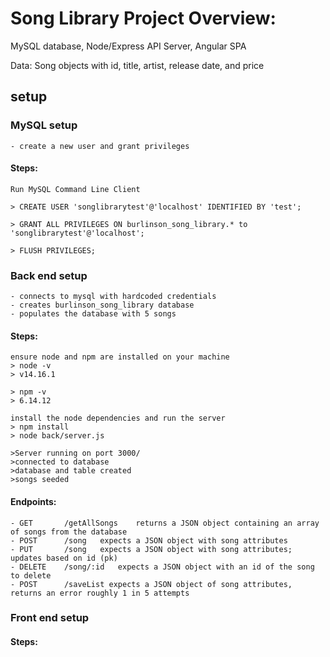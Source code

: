 # Song Library Project Overview:
MySQL database, Node/Express API Server, Angular SPA

Data: Song objects with id, title, artist, release date, and price






## setup

### MySQL setup
	- create a new user and grant privileges

#### Steps:

	Run MySQL Command Line Client

	> CREATE USER 'songlibrarytest'@'localhost' IDENTIFIED BY 'test';

	> GRANT ALL PRIVILEGES ON burlinson_song_library.* to 'songlibrarytest'@'localhost';

	> FLUSH PRIVILEGES;



### Back end setup
	- connects to mysql with hardcoded credentials
	- creates burlinson_song_library database
	- populates the database with 5 songs

#### Steps:
	ensure node and npm are installed on your machine
	> node -v
	> v14.16.1

	> npm -v
	> 6.14.12

	install the node dependencies and run the server
	> npm install
	> node back/server.js

	>Server running on port 3000/
	>connected to database
	>database and table created
	>songs seeded

#### Endpoints:
	- GET 		/getAllSongs	returns a JSON object containing an array of songs from the database
	- POST		/song 	expects a JSON object with song attributes
	- PUT 		/song	expects a JSON object with song attributes; updates based on id (pk)
	- DELETE	/song/:id	expects a JSON object with an id of the song to delete
	- POST		/saveList expects a JSON object of song attributes, returns an error roughly 1 in 5 attempts

### Front end setup

#### Steps:
